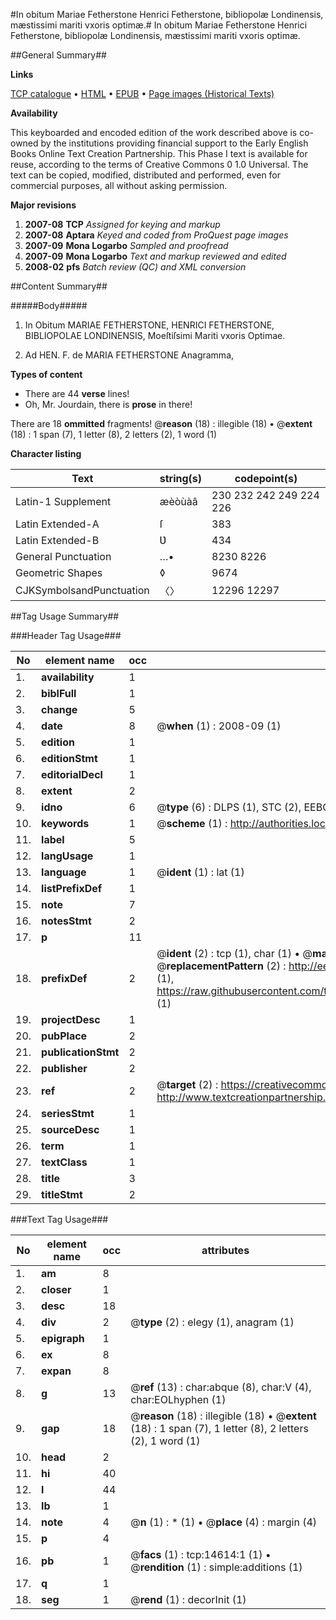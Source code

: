 #In obitum Mariae Fetherstone Henrici Fetherstone, bibliopolæ Londinensis, mæstissimi mariti vxoris optimæ.#
In obitum Mariae Fetherstone Henrici Fetherstone, bibliopolæ Londinensis, mæstissimi mariti vxoris optimæ.

##General Summary##

**Links**

[TCP catalogue](http://www.ota.ox.ac.uk/tcp/)  • 
[HTML](http://tei.it.ox.ac.uk/tcp/Texts-HTML/free/A00/A00706.html)  • 
[EPUB](http://tei.it.ox.ac.uk/tcp/Texts-EPUB/free/A00/A00706.epub) • 
[Page images (Historical Texts)](https://data.historicaltexts.jisc.ac.uk/view?pubId=eebo-99849466e&pageId=eebo-99849466e-14614-1)

**Availability**

This keyboarded and encoded edition of the
	       work described above is co-owned by the institutions
	       providing financial support to the Early English Books
	       Online Text Creation Partnership. This Phase I text is
	       available for reuse, according to the terms of Creative
	       Commons 0 1.0 Universal. The text can be copied,
	       modified, distributed and performed, even for
	       commercial purposes, all without asking permission.

**Major revisions**

1. __2007-08__ __TCP__ *Assigned for keying and markup*
1. __2007-08__ __Aptara__ *Keyed and coded from ProQuest page images*
1. __2007-09__ __Mona Logarbo__ *Sampled and proofread*
1. __2007-09__ __Mona Logarbo__ *Text and markup reviewed and edited*
1. __2008-02__ __pfs__ *Batch review (QC) and XML conversion*

##Content Summary##

#####Body#####

1. In Obitum
MARIAE FETHERSTONE,
HENRICI FETHERSTONE,
BIBLIOPOLAE LONDINENSIS,
Moeſtiſsimi Mariti vxoris Optimae.

1. Ad HEN. F. de MARIA FETHERSTONE Anagramma,

**Types of content**

  * There are 44 **verse** lines!
  * Oh, Mr. Jourdain, there is **prose** in there!

There are 18 **ommitted** fragments! 
 @__reason__ (18) : illegible (18)  •  @__extent__ (18) : 1 span (7), 1 letter (8), 2 letters (2), 1 word (1)

**Character listing**


|Text|string(s)|codepoint(s)|
|---|---|---|
|Latin-1 Supplement|æèòùàâ|230 232 242 249 224 226|
|Latin Extended-A|ſ|383|
|Latin Extended-B|Ʋ|434|
|General Punctuation|…•|8230 8226|
|Geometric Shapes|◊|9674|
|CJKSymbolsandPunctuation|〈〉|12296 12297|

##Tag Usage Summary##

###Header Tag Usage###

|No|element name|occ|attributes|
|---|---|---|---|
|1.|__availability__|1||
|2.|__biblFull__|1||
|3.|__change__|5||
|4.|__date__|8| @__when__ (1) : 2008-09 (1)|
|5.|__edition__|1||
|6.|__editionStmt__|1||
|7.|__editorialDecl__|1||
|8.|__extent__|2||
|9.|__idno__|6| @__type__ (6) : DLPS (1), STC (2), EEBO-CITATION (1), PROQUEST (1), VID (1)|
|10.|__keywords__|1| @__scheme__ (1) : http://authorities.loc.gov/ (1)|
|11.|__label__|5||
|12.|__langUsage__|1||
|13.|__language__|1| @__ident__ (1) : lat (1)|
|14.|__listPrefixDef__|1||
|15.|__note__|7||
|16.|__notesStmt__|2||
|17.|__p__|11||
|18.|__prefixDef__|2| @__ident__ (2) : tcp (1), char (1)  •  @__matchPattern__ (2) : ([0-9\-]+):([0-9IVX]+) (1), (.+) (1)  •  @__replacementPattern__ (2) : http://eebo.chadwyck.com/downloadtiff?vid=$1&page=$2 (1), https://raw.githubusercontent.com/textcreationpartnership/Texts/master/tcpchars.xml#$1 (1)|
|19.|__projectDesc__|1||
|20.|__pubPlace__|2||
|21.|__publicationStmt__|2||
|22.|__publisher__|2||
|23.|__ref__|2| @__target__ (2) : https://creativecommons.org/publicdomain/zero/1.0/ (1), http://www.textcreationpartnership.org/docs/. (1)|
|24.|__seriesStmt__|1||
|25.|__sourceDesc__|1||
|26.|__term__|1||
|27.|__textClass__|1||
|28.|__title__|3||
|29.|__titleStmt__|2||


###Text Tag Usage###

|No|element name|occ|attributes|
|---|---|---|---|
|1.|__am__|8||
|2.|__closer__|1||
|3.|__desc__|18||
|4.|__div__|2| @__type__ (2) : elegy (1), anagram (1)|
|5.|__epigraph__|1||
|6.|__ex__|8||
|7.|__expan__|8||
|8.|__g__|13| @__ref__ (13) : char:abque (8), char:V (4), char:EOLhyphen (1)|
|9.|__gap__|18| @__reason__ (18) : illegible (18)  •  @__extent__ (18) : 1 span (7), 1 letter (8), 2 letters (2), 1 word (1)|
|10.|__head__|2||
|11.|__hi__|40||
|12.|__l__|44||
|13.|__lb__|1||
|14.|__note__|4| @__n__ (1) : * (1)  •  @__place__ (4) : margin (4)|
|15.|__p__|4||
|16.|__pb__|1| @__facs__ (1) : tcp:14614:1 (1)  •  @__rendition__ (1) : simple:additions (1)|
|17.|__q__|1||
|18.|__seg__|1| @__rend__ (1) : decorInit (1)|

